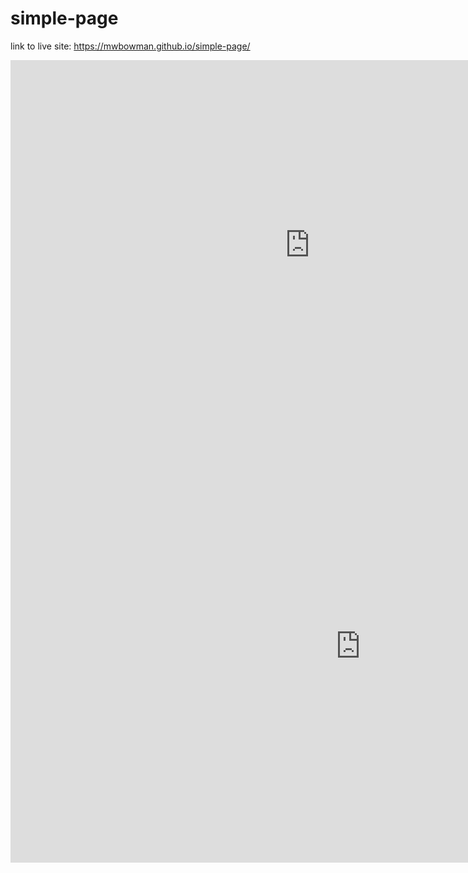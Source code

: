 # simple-page

link to live site: https://mwbowman.github.io/simple-page/

<iframe width="956.5015345288264" height="591.5" seamless frameborder="0" scrolling="no" src="https://docs.google.com/spreadsheets/d/1A3qhTIkDoP57xdskz44heCg4_NLPM-5qA2-AT_SyaRM/pubchart?oid=12563532&amp;format=interactive"></iframe>




<iframe width="1120.2701543739277" height="692.7415560471977" seamless frameborder="0" scrolling="no" src="https://docs.google.com/spreadsheets/d/1Ojl1VZANecThvd2IyTqMXa-1PXQMp3AV_bQfJHgVJrQ/pubchart?oid=1316400488&amp;format=interactive"></iframe>
